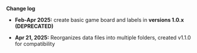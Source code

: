**Change log**

-   **Feb-Apr 2025:** create basic game board and labels in **versions 1.0.x** **(DEPRECATED)**

-   **Apr 21, 2025:** Reorganizes data files into multiple folders, created v1.1.0 for compatibility
